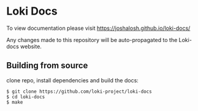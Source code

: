 # Loki Docs
To view documentation please visit https://joshalosh.github.io/loki-docs/

Any changes made to this repository will be auto-propagated to the Loki-docs website.


## Building from source

clone repo, install dependencies and build the docs:
    
    $ git clone https://github.com/loki-project/loki-docs
    $ cd loki-docs
    $ make
    
